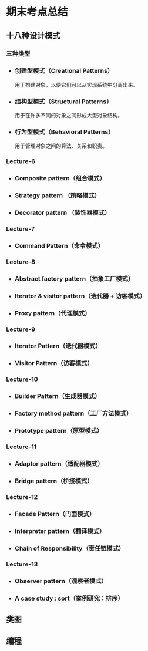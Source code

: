 # 期末考点总结

## 十八种设计模式

### 三种类型

* ### 创建型模式（Creational Patterns）  

  用于构建对象，以便它们可以从实现系统中分离出来。

* ### 结构型模式（Structural Patterns）  

  用于在许多不同的对象之间形成大型对象结构。
  
* ### 行为型模式（Behavioral Patterns）  
  
  用于管理对象之间的算法、关系和职责。

### Lecture-6

* ### Composite pattern（组合模式）

* ### Strategy pattern （策略模式）

* ### Decorator pattern （装饰器模式）

### Lecture-7

* ### Command Pattern（命令模式）
### Lecture-8
* ### Abstract factory pattern（抽象工厂模式）
* ### Iterator & visitor pattern（迭代器 + 访客模式）
* ### Proxy pattern（代理模式）
### Lecture-9
* ### Iterator Pattern（迭代器模式）
* ### Visitor Pattern（访客模式）
### Lecture-10
* ### Builder Pattern（生成器模式）
* ### Factory method pattern（工厂方法模式）
* ### Prototype pattern（原型模式）
### Lecture-11
* ### Adaptor pattern（适配器模式）
* ### Bridge pattern（桥接模式）
### Lecture-12
* ### Facade Pattern（门面模式）
* ### Interpreter pattern（翻译模式）
* ### Chain of Responsibility（责任链模式）
### Lecture-13
* ### Observer pattern（观察者模式）
* ### A case study : sort（案例研究：排序）

## 类图
## 编程
